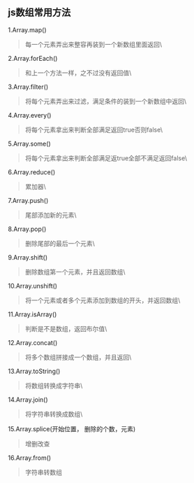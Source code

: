 ## js数组常用方法
1.Array.map()
> 每一个元素弄出来整容再装到一个新数组里面返回\

2.Array.forEach()
> 和上一个方法一样，之不过没有返回值\

3.Array.filter()
> 将每个元素弄出来过滤，满足条件的装到一个新数组中返回\

4.Array.every()
> 将每个元素拿出来判断全部满足返回true否则false\

5.Array.some()
> 将每个元素拿出来判断全部满足返true全部不满足返回false\

6.Array.reduce()
> 累加器\

7.Array.push()
> 尾部添加新的元素\

8.Array.pop()
> 删除尾部的最后一个元素\

9.Array.shift()
> 删除数组第一个元素，并且返回数组\

10.Array.unshift()
> 将一个元素或者多个元素添加到数组的开头，并返回数组\

11.Array.isArray()
> 判断是不是数组，返回布尔值\

12.Array.concat()
> 将多个数组拼接成一个数组，并且返回\

13.Array.toString()
> 将数组转换成字符串\

14.Array.join()
> 将字符串转换成数组\

15.Array.splice(开始位置， 删除的个数，元素)
> 增删改查

16.Array.from()
> 字符串转数组



